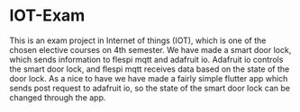 # IOT-Exam
This is an exam project in Internet of things (IOT),
which is one of the chosen elective courses on 4th semester.
We have made a smart door lock, which sends information to flespi mqtt and adafruit io.
Adafruit io controls the smart door lock, and flespi mqtt receives data based on the state of the door lock.
As a nice to have we have made a fairly simple flutter app which sends post request to adafruit io,
so the state of the smart door lock can be changed through the app.